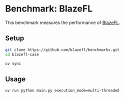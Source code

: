 # Benchmark: BlazeFL

This benchmark measures the performance of [BlazeFL](https://github.com/blazefl/blazefl).

## Setup

```bash
git clone https://github.com/blazefl/benchmarks.git
cd blazefl-case

uv sync
```

## Usage

```bash
uv run python main.py execution_mode=multi-threaded
```
